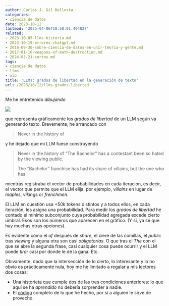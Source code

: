 ```yaml
---
author: Carlos J. Gil Bellosta
categories:
- ciencia de datos
date: 2023-10-12
lastmod: '2025-04-06T18:58:01.404827'
related:
- 2023-10-05-llms-historia.md
- 2023-10-19-errores-chatgpt.md
- 2016-09-30-sobre-ciencia-de-datos-en-unir-teoria-y-gente.md
- 2017-01-16-weapons-of-math-destruction.md
- 2024-03-21-cortos.md
tags:
- ciencia de datos
- llms
- nlp
title: 'LLMs: grados de libertad en la generación de texto'
url: /2023/10/12/llms-grados-libertad
---
```


Me he entretenido _dibujando_

![](/wp-uploads/2023/llms_degs_freedom.png#center)

que representa gráficamente los _grados de libertad_ de un LLM según va generando texto. Brevemente, he arrancado con

> Never in the history of

y he dejado que mi LLM fuese construyendo

> Never in the history of “The Bachelor” has a contestant been so hated by the viewing public.
>
> The “Bachelor” franchise has had its share of villains, but the one who has

mientras registraba el vector de probabilidades en cada iteración, es decir, el vector que permite que el LLM elija, por ejemplo, _villains_ en lugar de _maples_, _vikings_ or _frenchmen_.

El LLM en cuestión usa +50k tokens distintos y a todos ellos, en cada iteración, les asigna una probabilidad. Para medir los _grados de libertad_ he contado el mínimo subconjunto cuya probabilidad agregada excede cierto umbral. Esos son los números que aparecen en el gráfico. (Y sí, ya sé que hay muchas otras opciones).

Es evidente cómo el _of_ después de _share_, el ciere de las comillas, el _public_ tras _viewing_ y alguna otra son casi _obligatorias_. O que tras el _The_ con el que se abre la segunda frase, casi cualquier cosa puede ocurrir y el LLM puede _tirar_ casi por donde le dé la gana. Etc.

Obivamente, dado que la intersección de lo cierto, lo interesante y lo no obvio es prácticamente nula, hoy me he limitado a regalar a mis lectores dos cosas:

* Una historieta que cumple dos de las tres condiciones anteriores: lo que aquí se ha _aprendido_ no debería sorprender a nadie.
* El [código](https://github.com/cjgb/datanalytics_code/blob/main/llm_degs_freedom.ipynb) completo de lo que he hecho, por si a alguien le sirve de provecho.